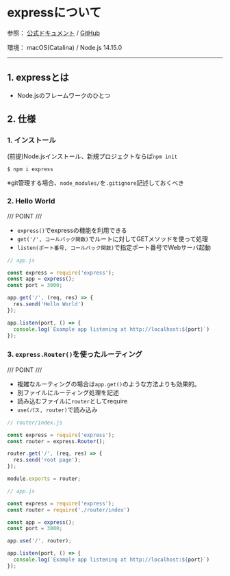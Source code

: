 # expressについて

参照：
[公式ドキュメント](https://expressjs.com) / 
[GitHub](https://github.com/expressjs/express)

環境：
macOS(Catalina) / Node.js 14.15.0

---
## 1. expressとは
- Node.jsのフレームワークのひとつ

## 2. 仕様

### 1. インストール

(前提)Node.jsインストール、新規プロジェクトならば`npm init`
```
$ npm i express
```
※git管理する場合、`node_modules/`を`.gitignore`記述しておくべき

### 2. Hello World

/// POINT ///
- `express()`でexpressの機能を利用できる
- `get('/', コールバック関数)`でルートに対してGETメソッドを使って処理
- `listen(ポート番号, コールバック関数)`で指定ポート番号でWebサーバ起動

```JavaScript
// app.js

const express = require('express');
const app = express();
const port = 3000;

app.get('/', (req, res) => {
  res.send('Hello World')
});

app.listen(port, () => {
  console.log(`Example app listening at http://localhost:${port}`)
});
```

### 3. `express.Router()`を使ったルーティング

/// POINT ///
- 複雑なルーティングの場合は`app.get()`のような方法よりも効果的。
- 別ファイルにルーティング処理を記述
- 読み込むファイルに`router`としてrequire
- `use(パス, router)`で読み込み

```JavaScript
// router/index.js

const express = require('express');
const router = express.Router();

router.get('/', (req, res) => {
  res.send('root page');
});

module.exports = router;
```

```JavaScript
// app.js

const express = require('express');
const router = require('./router/index')

const app = express();
const port = 3000;

app.use('/', router);

app.listen(port, () => {
  console.log(`Example app listening at http://localhost:${port}`)
});
```
